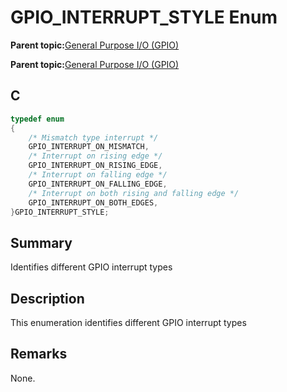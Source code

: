 # GPIO\_INTERRUPT\_STYLE Enum

**Parent topic:**[General Purpose I/O \(GPIO\)](GUID-58CDC504-B3EF-44BF-BCCB-7FB20301BF73.md)

**Parent topic:**[General Purpose I/O \(GPIO\)](GUID-11B32F22-DEE1-4458-B547-5C80FDD743FA.md)

## C

```c
typedef enum
{
    /* Mismatch type interrupt */
    GPIO_INTERRUPT_ON_MISMATCH,
    /* Interrupt on rising edge */
    GPIO_INTERRUPT_ON_RISING_EDGE,
    /* Interrupt on falling edge */
    GPIO_INTERRUPT_ON_FALLING_EDGE,
    /* Interrupt on both rising and falling edge */
    GPIO_INTERRUPT_ON_BOTH_EDGES,
}GPIO_INTERRUPT_STYLE;

```

## Summary

Identifies different GPIO interrupt types

## Description

This enumeration identifies different GPIO interrupt types

## Remarks

None.

